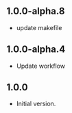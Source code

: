 ## 1.0.0-alpha.8
 
 - update makefile

## 1.0.0-alpha.4

- Update workflow


## 1.0.0

- Initial version.
